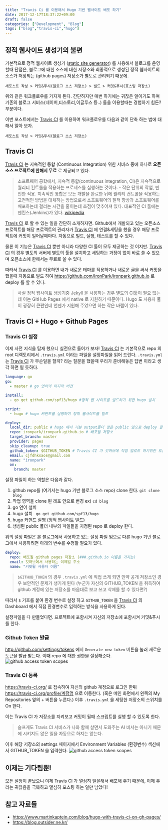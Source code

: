 ```yaml
---
title: "Travis Ci 를 이용해서 Hugo 기반 웹사이트 배포 하기"
date: 2017-12-17T18:37:22+09:00
draft: false
categories: ["Development", "Blog"]
tags: ["blog","travis-ci","hugo"]
---
```

## 정적 웹사이트 생성기의 불편
기본적으로 정적 웹사이트 생성기 ([static site generator](https://www.staticgen.com/)) 를 사용해서 블로그를 운영할때 단점은, 블로그에 대한 소스에 대한 저장소와 최종적으로 생성된 정적 웹사이트의 소스가 저장되는 (github pages) 저장소가 별도로 관리되기 때문에.

`새포스트 작성 > 커밋&푸시(블로그 소스 저장소) > 빌드 > 커밋&푸시(호스팅 저장소)`

위와 같은 워크플로우를 가지게 된다. 간단하지만 매번 하기에는 귀찮은 일이기도 하며 기존의 블로그 서비스(네이버,티스토리,이글루스 등..) 들을 이용할때는 경험하기 힘든? 부분이다.

이번 포스트에서는 [Travis CI](https://travis-ci.org/) 를 이용하여 워크플로우를 다음과 같이 단축 하는 법에 대해서 알아 보자.

`새포스트 작성 > 커밋&푸시(블로그 소스 저장소)`
## Travis CI

[Travis CI](https://travis-ci.org/) 는 지속적인 통합 (Continuous Integration) 위한 서비스 중에 하나로 **오픈소스 프로젝트에 한해서 무료** 로 제공되고 있다.

> 소프트웨어 공학에서, 지속적 통합(continuous integration, CI)은 지속적으로 퀄리티 컨트롤을 적용하는 프로세스를 실행하는 것이다. - 작은 단위의 작업, 빈번한 적용. 지속적인 통합은 모든 개발을 완료한 뒤에 퀄리티 컨트롤을 적용하는 고전적인 방법을 대체하는 방법으로서 소프트웨어의 질적 향상과 소프트웨어를 배포하는데 걸리는 시간을 줄이는데 초점이 맞추어져 있다. 대표적인 CI 툴에는 젠킨스(Jenkins)가 있다. [wikipedia](https://ko.wikipedia.org/wiki/%EC%A7%80%EC%86%8D%EC%A0%81_%ED%86%B5%ED%95%A9)

[Travis CI](https://travis-ci.org/)  로 할 수 있는 일을 간단히 소개하자면. Github에서 개발되고 있는 오픈소스 프로젝트를 해당 프로젝트의 관리자가 [Travis CI](https://travis-ci.org/)  에 연결&세팅을 했을 경우 해당 프로젝트에 커밋이 일어날때마다. 자동으로 빌드, 실행, 테스트를 할 수 있다.

물론 이 기능은 [Travis CI](https://travis-ci.org/) 뿐만 아니라 다양한 CI 툴이 모두 제공하는 것 이지만. [Travis CI](https://travis-ci.org/) 의 경우 별도의 서버에 별도의 툴을 설치하고 세팅하는 과정이 없이 바로 쓸 수 있으며 오픈소스에 한해서는 무료로 쓸 수 있다.

따라서 [Travis CI](https://travis-ci.org/) 를 이용하면 내가 새로운 테마를 적용하거나 새로운 글을 써서 커밋을 했을때 자동으로 빌드 하여 https://github.com/IronPark/ironpark.github.io 로 deploy 를 할 수 있다.

> 사실 정적 웹사이트 생성기중 Jekyll 을 사용하는 경우 별도의 CI툴이 필요 없는데 이는 GitHub Pages 에서 native 로 지원하기 때문이다. Hugo 도 사용자 풀이 굉장히 큰편인데 언젠가 지원해 주었으면 하는 작은 바램이 있다.

## Travis CI + Hugo + Github Pages
### Travis CI 설정
이제 사전 지식을 탑재 했으니 실전으로 들어가 보자! [Travis CI](https://travis-ci.org/) 는 기본적으로 repo 의 root 디렉토리에서 `.travis.yml` 이라는 파일을 설정파일을 읽어 드린다. `.travis.yml` 는 [Travis CI](https://travis-ci.org/) 가 무슨일을 할까? 라는 질문을 했을때 우리가 준비해놓은 답변 이라고 생각 하면 될 듯하다.

``` yaml
language: go
go:
  - master # go 언어의 마지막 버전

install:
  - go get github.com/spf13/hugo #정적 웹 사이트를 빌드하기 위한 hugo 설치

script:
  - hugo # hugo 커맨드를 실행하여 정적 웹사이트를 빌드

deploy:
  local_dir: public # hugo 에서 기본 output폴더 명은 public 임으로 deploy 할 폴더를 public 으로 설정 해 놓는다
  repo: ironpark/ironpark.github.io # 배포될 저장소
  target_branch: master
  provider: pages
  skip_cleanup: true
  github_token: $GITHUB_TOKEN # Travis CI 가 깃허브에 직접 업로드 하기위한 토큰
  email: cjfdhksaos@gmail.com
  name: "ironpark"
  on:
    branch: master
```

설정 파일이 하는 역할은 다음과 같다.

1. github repo를 (여기서는 hugo 기반 블로그 소스 repo) clone 한다. `git clone blog`
2. 작업 영역을 clone 된 레포 안으로 변경 ex) `cd blog`
3. go 언어 설치
4. hugo 설치 ` go get github.com/spf13/hugo`
5. hugo 커맨드 실행 (정적 웹사이트 빌드)
6. 생성된 public 폴더 내부의 파일들을 지정된 repo 로 deploy 한다.

위의 설정 파일은 본 블로그에서 사용하고 있는 설정 파일 임으로 다른 hugo 기반 블로그에서 사용하려면 아래의 변수를 수정할 필요가 있다.

``` yaml
deploy:
  repo: 배포될 github pages 저장소 (###.github.io 이름을 가지는)
  email: 깃허브에서 사용하는 이메일 주소
  name: "커밋될 사용자 이름"
```

> `$GITHUB_TOKEN` 의 경우 `.travis.yml` 에 직접 쓰게 되면 만약 공개 저장소인 경우 보안적인 문제가 생기게 된다 (누군가 자신의 GITHUB_TOKEN 을 취득하여 github 계정에 있는 저장소를 마음대로 보고 쓰고 삭제를 할 수 있다면?)

따라서 `$` 기호를 붙여 환경 변수로 설정 하고 `GITHUB_TOKEN` 을 [Travis CI](https://travis-ci.org/) 의 Dashboard 에서 직접 환경변수로 입력하는 방식을 사용하게 된다.

설정파일을 다 만들었다면. 프로젝트에 포함시켜 자신의 저장소에 포함시켜 커밋&푸시 를 한다.
### Github Token 발급
http://github.com/settings/tokens 에서 `Generate new token` 버튼을 눌러 새로운 토큰을 발급 받는다. 이때 repo 에 대한 권한을 설정해준다.
![github access token scopes](/img/github-token-scopes.png)

### Travis CI 등록

https://travis-ci.org/ 로 접속하여 자신의 github 계정으로 로그인 한뒤
https://travis-ci.org/profile/계정명 으로 이동한다. (혹은 메인 화면에서 왼쪽의 My Repositories 옆의 + 버튼을 누른다.) 이후 `.travis.yml` 을 세팅한 저장소의 스위치를 On 한다.

이는 Travis CI 가 저장소를 지켜보고 커밋이 될때 스크립트를 실행 할 수 있도록 한다.

> 슬프게도 Travis CI 서비스가 나와 함께 살면서 도와주는 AI 비서는 아니기 때문에  시키지도 않은 일을 자동으로 하지는 않는다.

이후 해당 저장소의 settings 페이지에서 Environment Variables (환경변수) 섹션에서 GITHUB_TOKEN 을 입력한다.
![github access token scopes](/img/github-token-travis-ci.png)

## 이제는 기다림뿐!

모든 설정이 끝났으니 이제 Travis CI 가 열심히 일을해서 배포해 주기 때문에, 이제 우리는 귀찮음을 극복하고 열심히 포스팅 하는 일만 남았다!

## 참고 자료들
 - https://www.martinkaptein.com/blog/hugo-with-travis-ci-on-gh-pages/
 - https://blog.outsider.ne.kr/
